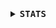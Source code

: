 <details>
<summary><b><samp>STATS</samp></b></summary>

  <div align="center">
     <p><img src="https://github-readme-stats.vercel.app/api?username=deathemonic&show_icons=true&bg_color=212529&text_color=FFBEBE&title_color=DEFBFF&icon_color=DEFBFF&border_radius=20&border_color=FFBEBE"/><p>
    <p><img src="https://github-readme-stats.vercel.app/api/top-langs/?username=deathemonic&langs_count=10&layout=compact&bg_color=212529&text_color=FFBEBE&title_color=DEFBFF&icon_color=DEFBFF&border_radius=20&border_color=FFBEBE"/></p>
    <p><img src="https://github-readme-streak-stats.herokuapp.com?user=Deathemonic&hide_border=false&background=212529&border=FFBEBE&stroke=FFBEBE&ring=FF8E8E&fire=FF8E8E&currStreakNum=DEFBFF&sideNums=DEFBFF&currStreakLabel=FFBEBE&sideLabels=FFBEBE&dates=FFBEBE"/></p>
    <p><img src="https://komarev.com/ghpvc/?username=deathemonic&label=Profile%20Views&color=212529&style=for-the-badge"/></p>
  </div>
</details>

